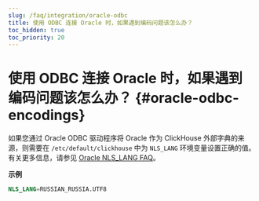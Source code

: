 ```yaml
---
slug: /faq/integration/oracle-odbc
title: 使用 ODBC 连接 Oracle 时，如果遇到编码问题该怎么办？
toc_hidden: true
toc_priority: 20
---
```



# 使用 ODBC 连接 Oracle 时，如果遇到编码问题该怎么办？ {#oracle-odbc-encodings}

如果您通过 Oracle ODBC 驱动程序将 Oracle 作为 ClickHouse 外部字典的来源，则需要在 `/etc/default/clickhouse` 中为 `NLS_LANG` 环境变量设置正确的值。有关更多信息，请参见 [Oracle NLS_LANG FAQ](https://www.oracle.com/technetwork/products/globalization/nls-lang-099431.html)。

**示例**

``` sql
NLS_LANG=RUSSIAN_RUSSIA.UTF8
```
